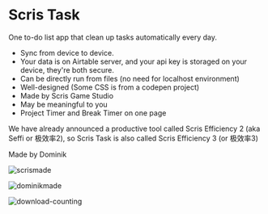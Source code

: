 # Scris Task
One to-do list app that clean up tasks automatically every day.

- Sync from device to device.
- Your data is on Airtable server, and your api key is storaged on your device, they're both secure.
- Can be directly run from files (no need for localhost environment)
- Well-designed (Some CSS is from a codepen project)
- Made by Scris Game Studio
- May be meaningful to you
- Project Timer and Break Timer on one page

We have already announced a productive tool called Scris Efficiency 2 (aka Seffi or 极效率2), so Scris Task is also called Scris Efficiency 3 (or 极效率3)

Made by Dominik

![scrismade](https://img.shields.io/badge/Made%20with%20love%20by-Scris%20Game%20Studio-33ccff.svg)

![dominikmade](https://img.shields.io/badge/Developed%20by-Dominik%20Qiu-brightgreen.svg)

![download-counting](https://img.shields.io/github/downloads/atom/atom/total.svg)
